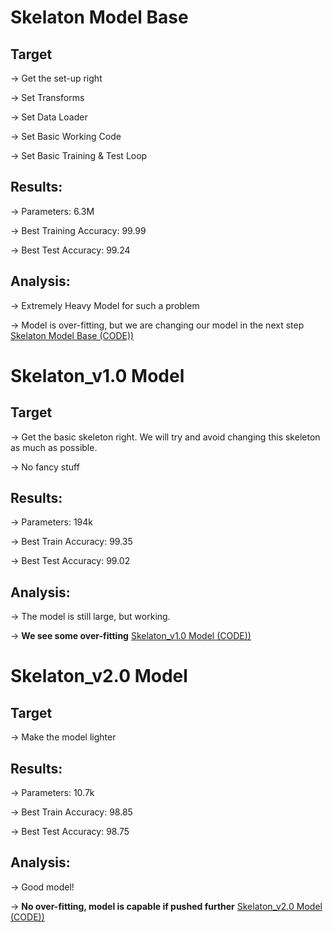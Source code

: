 # Skelaton Model Base
## Target
-> Get the set-up right

-> Set Transforms

-> Set Data Loader

-> Set Basic Working Code

-> Set Basic Training  & Test Loop

## Results:

-> Parameters: 6.3M

-> Best Training Accuracy: 99.99

-> Best Test Accuracy: 99.24

## Analysis:

-> Extremely Heavy Model for such a problem

-> Model is over-fitting, but we are changing our model in the next step [Skelaton Model Base (CODE))](https://github.com/darshanvjani/Awesome-Pytorch/blob/main/EVAI6/Code%20Drill%20Down%20(Model%20Building)/Skeleton_Model.ipynb)

# Skelaton_v1.0 Model 
## Target

-> Get the basic skeleton right. We will try and avoid changing this skeleton as much as possible. 

-> No fancy stuff

## Results:

-> Parameters: 194k

-> Best Train Accuracy: 99.35

-> Best Test Accuracy: 99.02

## Analysis:

-> The model is still large, but working. 

-> **We see some over-fitting** [Skelaton_v1.0 Model (CODE))](https://github.com/darshanvjani/Awesome-Pytorch/blob/main/EVAI6/Code%20Drill%20Down%20(Model%20Building)/Skeleton_Model_v1_0.ipynb)

# Skelaton_v2.0 Model 
## Target

-> Make the model lighter

## Results:

-> Parameters: 10.7k

-> Best Train Accuracy: 98.85

-> Best Test Accuracy: 98.75

## Analysis:

-> Good model! 

-> **No over-fitting, model is capable if pushed further** [Skelaton_v2.0 Model (CODE))](https://github.com/darshanvjani/Awesome-Pytorch/blob/main/EVAI6/Code%20Drill%20Down%20(Model%20Building)/Skeleton_Model_v2_0.ipynb)
